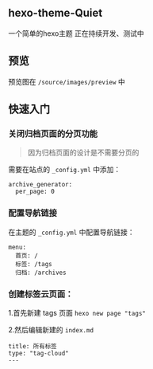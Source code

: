 ## hexo-theme-Quiet
一个简单的hexo主题
正在持续开发、测试中

## 预览
预览图在 ```/source/images/preview``` 中

## 快速入门
### 关闭归档页面的分页功能
> 因为归档页面的设计是不需要分页的

需要在站点的 `_config.yml` 中添加：
```
archive_generator:
  per_page: 0
```
### 配置导航链接
在主题的 `_config.yml` 中配置导航链接：
```
menu:
  首页: /
  标签: /tags
  归档: /archives
```
### 创建标签云页面：

1.首先新建 tags 页面
``` hexo new page "tags" ```

2.然后编辑新建的 ```index.md```
```
title: 所有标签
type: "tag-cloud"
---
```
